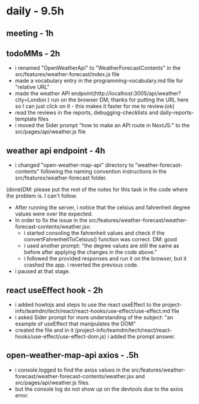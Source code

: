 # daily - 9.5h

## meeting - 1h

## todoMMs - 2h
* i renamed "OpenWeatherApi" to "WeatherForecastContents" in the src/features/weather-forecast/index.js file
* made a vocabulary entry in the programming-vocabulary.md file for "relative URL"
* made the weather API endpoint(http://localhost:3005/api/weather?city=London ) run on the browser DM; thanks for putting the URL here so I can just click on it - this makes it faster for me to review.(ok)
* read the reviews in the reports, debugging-checklists and daily-reports-template files
* i moved the Sider prompt "how to make an API route in NextJS:" to the src/pages/api/weather.js file

## weather api endpoint - 4h

* i changed "open-weather-map-api" directory to "weather-forecast-contents" following the naming convention instructions in the src/features/weather-forecast folder.

(done)DM: please put the rest of the notes for this task in the code where the problem is. I can't follow.
 

* After running the server, i notice that the celsius and fahrenheit degree values were over the expected.
* In order to fix the issue in the src/features/weather-forecast/weather-forecast-contents/weather.jsx:
  * i started consoling the fahrenheit values and check if the convertFahrenheitToCelsius() function was correct. DM: good
  * i used another prompt: "the degree values are still the same as before after applying the changes in the code above."
  * i followed the provided responses and run it on the browser, but it crashed the app. i reverted the previous code.
* i paused at that stage.

## react useEffect hook - 2h
* i added howtojs and steps to use the react useEffect to the project-info/teamdm/tech/react/react-hooks/use-effect/use-effect.md file
* i asked Sider prompt for more understanding of the subject: "an example of useEffect that manipulates the DOM"
* created the file and in it (project-info/teamdm/tech/react/react-hooks/use-effect/use-effect-dom.js) i added the prompt answer.

## open-weather-map-api axios - .5h
* i console.logged to find the axios values in the src/features/weather-forecast/weather-forecast-contents/weather.jsx and src/pages/api/weather.js files.
* but the console log do not show up on the devtools due to the axios error.